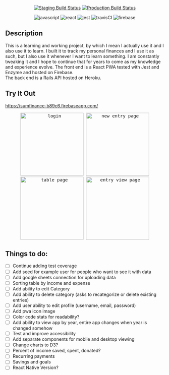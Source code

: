 <p align="center">
  <a href="https://travis-ci.org/travisdock/sum-frontend.svg?branch=staging"><img src="https://img.shields.io/travis/travisdock/sum-frontend/production.svg?style=plastic&label=Staging+Build" alt="Staging Build Status"></a>
  <a href="https://travis-ci.org/travisdock/sum-frontend.svg?branch=production"><img src="https://img.shields.io/travis/travisdock/sum-frontend/production.svg?style=plastic&label=Production+Build" alt="Production Build Status"></a>
</p>

<p align="center">
<img src="https://user-images.githubusercontent.com/36681963/47616844-57ef8800-da98-11e8-8504-89b765c4beaa.png" alt="javascript" title="Written in Javascript">
<img src="https://user-images.githubusercontent.com/36681963/46574153-5a653300-c96d-11e8-92be-113930d0a4e4.png" alt="react" title="Built with React">
<img src="https://user-images.githubusercontent.com/36681963/47617023-27a8e900-da9a-11e8-945e-5c409a0bf4a6.png" alt="jest" title="Tested with Jest">
<img src="https://user-images.githubusercontent.com/36681963/46639150-84b41d80-cb32-11e8-88c5-a7903ffad743.jpg" alt="travisCI" title="Continuous Integration with Travis CI">
<img src="https://user-images.githubusercontent.com/36681963/46583298-b63dc380-ca22-11e8-8d35-e77738726561.jpg" alt="firebase" title="Deployed using Firebase">
</p>

## Description
This is a learning and working project, by which I mean I actually use it and I also use it to learn. I built it to track my personal finances and I use it as such, but I also use it whenever I want to learn something. I am constantly tweaking it and I hope to continue that for years to come as my knowledge and experience evolve. The front end is a React PWA tested with Jest and Enzyme and hosted on Firebase.  
The back end is a Rails API hosted on Heroku.

## Try It Out
https://sumfinance-b89c6.firebaseapp.com/

<p align="center">
  <kbd>
    <img src="https://user-images.githubusercontent.com/36681963/47618668-0224db00-daac-11e8-8af1-eed23848440a.PNG" alt="login" width="200" title="login page">
  </kbd>
  <kbd>
    <img src="https://user-images.githubusercontent.com/36681963/47618667-0224db00-daac-11e8-98e5-3249e8c1d03a.PNG" alt="new entry page" width="200" title="new entry page">
  </kbd>
  <kbd>
    <img src="https://user-images.githubusercontent.com/36681963/47618666-018c4480-daac-11e8-9fa9-2c5e5fdd5693.PNG" alt="table page" width="200" title="table page">
  </kbd>
  <kbd>
    <img src="https://user-images.githubusercontent.com/36681963/47618665-018c4480-daac-11e8-8e47-068959636d55.PNG" alt="entry view page" width="200" title="entry view page">
  </kbd>
</p>

## Things to do:
- [ ] Continue adding test coverage
- [ ] Add seed for example user for people who want to see it with data
- [ ] Add google sheets connection for uploading data
- [ ] Sorting table by income and expense
- [ ] Add ability to edit Category
- [ ] Add ability to delete category (asks to recategorize or delete existing entries)
- [ ] Add user ability to edit profile (username, email, password)
- [ ] Add pwa icon image
- [ ] Color code stats for readability?
- [ ] Add ability to view app by year, entire app changes when year is changed somehow
- [ ] Test and improve accessibility
- [ ] Add separate components for mobile and desktop viewing
- [ ] Change charts to D3?
- [ ] Percent of income saved, spent, donated?
- [ ] Recurring payments
- [ ] Savings and goals
- [ ] React Native Version?
